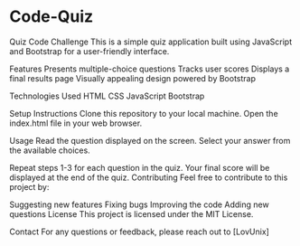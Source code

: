 # Code-Quiz

Quiz Code Challenge 
This is a simple quiz application built using JavaScript and Bootstrap for a user-friendly interface.

Features
Presents multiple-choice questions
Tracks user scores
Displays a final results page
Visually appealing design powered by Bootstrap


Technologies Used
HTML
CSS
JavaScript
Bootstrap


Setup Instructions
Clone this repository to your local machine.
Open the index.html file in your web browser.

Usage
Read the question displayed on the screen.
Select your answer from the available choices.

Repeat steps 1-3 for each question in the quiz.
Your final score will be displayed at the end of the quiz.
Contributing
Feel free to contribute to this project by:

Suggesting new features
Fixing bugs
Improving the code
Adding new questions
License
This project is licensed under the MIT License.

Contact
For any questions or feedback, please reach out to [LovUnix]
